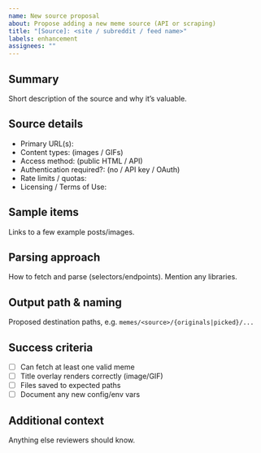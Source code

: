 ```yaml
---
name: New source proposal
about: Propose adding a new meme source (API or scraping)
title: "[Source]: <site / subreddit / feed name>"
labels: enhancement
assignees: ""
---
```


## Summary
Short description of the source and why it’s valuable.

## Source details
- Primary URL(s):
- Content types: (images / GIFs)
- Access method: (public HTML / API)
- Authentication required?: (no / API key / OAuth)
- Rate limits / quotas:
- Licensing / Terms of Use:

## Sample items
Links to a few example posts/images.

## Parsing approach
How to fetch and parse (selectors/endpoints). Mention any libraries.

## Output path & naming
Proposed destination paths, e.g. `memes/<source>/{originals|picked}/...`

## Success criteria
- [ ] Can fetch at least one valid meme
- [ ] Title overlay renders correctly (image/GIF)
- [ ] Files saved to expected paths
- [ ] Document any new config/env vars

## Additional context
Anything else reviewers should know.
